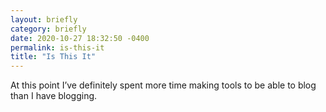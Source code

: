 ```yaml
---
layout: briefly
category: briefly
date: 2020-10-27 18:32:50 -0400
permalink: is-this-it
title: "Is This It"
---
```

At this point I’ve definitely spent more time making tools to be able to blog than I have blogging. 